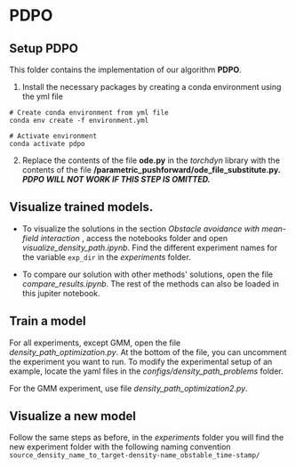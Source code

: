 # PDPO
## Setup PDPO
This folder contains the implementation of our algorithm **PDPO**.  
1. Install the necessary packages by creating a conda environment using the yml file
```
# Create conda environment from yml file
conda env create -f environment.yml

# Activate environment
conda activate pdpo
```
2. Replace the contents of the file **ode.py** in the _torchdyn_ library with the contents of the file **/parametric_pushforward/ode_file_substitute.py.** 	***PDPO WILL NOT WORK IF THIS STEP IS OMITTED.***

## Visualize trained models.

* To visualize the solutions in the section _Obstacle avoidance with mean-field interaction_ , access the notebooks folder and open _visualize_density_path.ipynb_. Find the different experiment names for the variable `exp_dir` in the _experiments_ folder. 

* To compare our solution with other methods' solutions, open the file _compare_results.ipynb_. The rest of the methods can also be loaded in this jupiter notebook. 

## Train a model
For all experiments, except GMM, open the file _density_path_optimization.py_. At the bottom of the file, you can uncomment the experiment you want to run. To modify the experimental setup of an example, locate the yaml files in the _configs/density_path_problems_ folder.

For the GMM experiment, use file  _density_path_optimization2.py_.

## Visualize a new model

Follow the same steps as before, in the _experiments_ folder you will find the new experiment folder with the following naming convention `source_density_name_to_target-density-name_obstable_time-stamp/`



